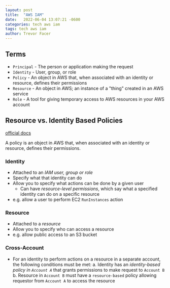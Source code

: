 ```yaml
---
layout: post
title:  "AWS IAM"
date:   2022-06-04 13:07:21 -0600
categories: tech aws iam
tags: tech aws iam
author: Trevor Facer
---
```


## Terms

* `Principal` - The person or application making the request
* `Identity` - User, group, or role
* `Policy` - An object in AWS that, when associated with an identity or resource, defines their permissions 
* `Resource` - An object in AWS; an instance of a "thing" created in an AWS service
* `Role` - A tool for giving temporary access to AWS resources in your AWS account


## Resource vs. Identity Based Policies

[official docs](https://docs.aws.amazon.com/IAM/latest/UserGuide/access_policies_identity-vs-resource.html)

A policy is an object in AWS that, when associated with an identity or resource, defines their permissions.

### Identity

* Attached to an _IAM user, group or role_
* Specify what that identity can do
* Allow you to specify what actions can be done by a given user
  * Can have _resource-level permissions_, which say what a specified identity can do on a specific resource
* e.g. allow a user to perform EC2 `RunInstances` action

### Resource

* Attached to a _resource_
* Allow you to specify who can access a resource
* e.g. allow public access to an S3 bucket

### Cross-Account

* For an identity to perform actions on a resource in a separate account, the following conditions must be met:
  a. Identity has an _identity-based policy in `Account A`_ that grants permissions to make request to `Account B`
  b. Resource in `Account B` must have a `resource-based` policy allowing requestor from `Account A` to access the resource
